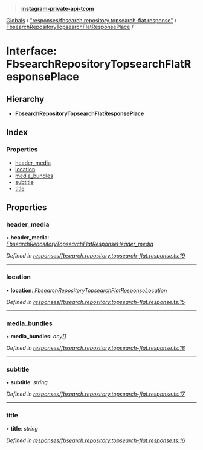 > **[instagram-private-api-tcom](../README.md)**

[Globals](../README.md) / ["responses/fbsearch.repository.topsearch-flat.response"](../modules/_responses_fbsearch_repository_topsearch_flat_response_.md) / [FbsearchRepositoryTopsearchFlatResponsePlace](_responses_fbsearch_repository_topsearch_flat_response_.fbsearchrepositorytopsearchflatresponseplace.md) /

# Interface: FbsearchRepositoryTopsearchFlatResponsePlace

## Hierarchy

* **FbsearchRepositoryTopsearchFlatResponsePlace**

## Index

### Properties

* [header_media](_responses_fbsearch_repository_topsearch_flat_response_.fbsearchrepositorytopsearchflatresponseplace.md#header_media)
* [location](_responses_fbsearch_repository_topsearch_flat_response_.fbsearchrepositorytopsearchflatresponseplace.md#location)
* [media_bundles](_responses_fbsearch_repository_topsearch_flat_response_.fbsearchrepositorytopsearchflatresponseplace.md#media_bundles)
* [subtitle](_responses_fbsearch_repository_topsearch_flat_response_.fbsearchrepositorytopsearchflatresponseplace.md#subtitle)
* [title](_responses_fbsearch_repository_topsearch_flat_response_.fbsearchrepositorytopsearchflatresponseplace.md#title)

## Properties

###  header_media

• **header_media**: *[FbsearchRepositoryTopsearchFlatResponseHeader_media](_responses_fbsearch_repository_topsearch_flat_response_.fbsearchrepositorytopsearchflatresponseheader_media.md)*

*Defined in [responses/fbsearch.repository.topsearch-flat.response.ts:19](https://github.com/cuonglnhust/instagram-private-api-tcom/blob/3e16058/src/responses/fbsearch.repository.topsearch-flat.response.ts#L19)*

___

###  location

• **location**: *[FbsearchRepositoryTopsearchFlatResponseLocation](_responses_fbsearch_repository_topsearch_flat_response_.fbsearchrepositorytopsearchflatresponselocation.md)*

*Defined in [responses/fbsearch.repository.topsearch-flat.response.ts:15](https://github.com/cuonglnhust/instagram-private-api-tcom/blob/3e16058/src/responses/fbsearch.repository.topsearch-flat.response.ts#L15)*

___

###  media_bundles

• **media_bundles**: *any[]*

*Defined in [responses/fbsearch.repository.topsearch-flat.response.ts:18](https://github.com/cuonglnhust/instagram-private-api-tcom/blob/3e16058/src/responses/fbsearch.repository.topsearch-flat.response.ts#L18)*

___

###  subtitle

• **subtitle**: *string*

*Defined in [responses/fbsearch.repository.topsearch-flat.response.ts:17](https://github.com/cuonglnhust/instagram-private-api-tcom/blob/3e16058/src/responses/fbsearch.repository.topsearch-flat.response.ts#L17)*

___

###  title

• **title**: *string*

*Defined in [responses/fbsearch.repository.topsearch-flat.response.ts:16](https://github.com/cuonglnhust/instagram-private-api-tcom/blob/3e16058/src/responses/fbsearch.repository.topsearch-flat.response.ts#L16)*